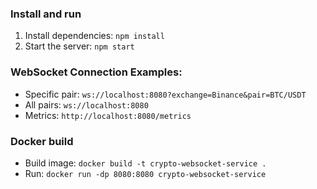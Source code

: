 ### Install and run
1. Install dependencies: `npm install`
2. Start the server: `npm start`

### WebSocket Connection Examples:
- Specific pair: `ws://localhost:8080?exchange=Binance&pair=BTC/USDT`
- All pairs: `ws://localhost:8080`
- Metrics: `http://localhost:8080/metrics`

### Docker build
- Build image: `docker build -t crypto-websocket-service .`
- Run: `docker run -dp 8080:8080 crypto-websocket-service`